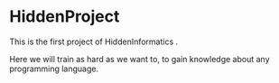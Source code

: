 # HiddenProject
This is the first project of HiddenInformatics .

Here we will train as hard as we want to, to gain knowledge about any programming language.


